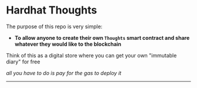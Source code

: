 # Hardhat Thoughts

The purpose of this repo is very simple:

- **To allow anyone to create their own `Thoughts` smart contract and share whatever they would like to the blockchain**

Think of this as a digital store where you can get your own "immutable diary" for free

_all you have to do is pay for the gas to deploy it_

---

